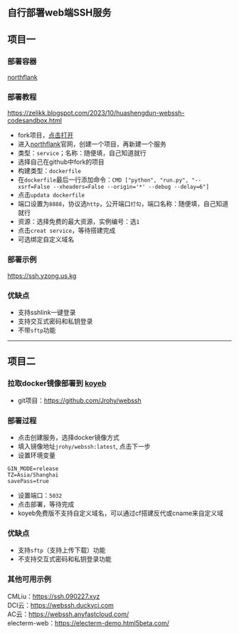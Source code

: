 ## 自行部署web端SSH服务

## 项目一

### 部署容器
[northflank](https://app.northflank.com)

### 部署教程
<https://zelikk.blogspot.com/2023/10/huashengdun-webssh-codesandbox.html>  

- fork项目，[点击打开](https://github.com/crazypeace/huashengdun-webssh)
- 进入[northflank](https://app.northflank.com)官网，创建一个项目，再新建一个服务
- 类型：`service`；名称：随便填，自己知道就行
- 选择自己在github中fork的项目
- 构建类型：`dockerfile`
- 在`dockerfile`最后一行添加命令：`CMD ["python", "run.py", "--xsrf=False --xheaders=False --origin='*' --debug --delay=6"]`
- 点击`updata dockerfile`
- 端口设置为`8888`，协议选`http`，公开端口`打勾`，端口名称：随便填，自己知道就行
- 资源：选择免费的最大资源，实例编号：选`1`
- 点击`creat service`，等待搭建完成
- 可选绑定自定义域名

### 部署示例
<https://ssh.yzong.us.kg>  

### 优缺点
- 支持sshlink一键登录
- 支持交互式密码和私钥登录
- 不带`sftp`功能  

----
## 项目二

### 拉取docker镜像部署到 [koyeb](https://app.koyeb.com)
- git项目：<https://github.com/Jrohy/webssh>

### 部署过程

- 点击创建服务，选择docker镜像方式
- 填入镜像地址`jrohy/webssh:latest`, 点击下一步
- 设置环境变量
```
GIN_MODE=release
TZ=Asia/Shanghai
savePass=true
```
- 设置端口：`5032`
- 点击部署，等待完成
- koyeb免费版不支持自定义域名，可以通过cf搭建反代或cname来自定义域

### 优缺点
- 支持`sftp`（支持上传下载）功能
- 不支持交互式密码和私钥登录功能

### 其他可用示例
CMLiu：<https://ssh.090227.xyz>  
DCI云：<https://webssh.duckyci.com>  
AC云：<https://webssh.anyfastcloud.com/>  
electerm-web：<https://electerm-demo.html5beta.com/>
